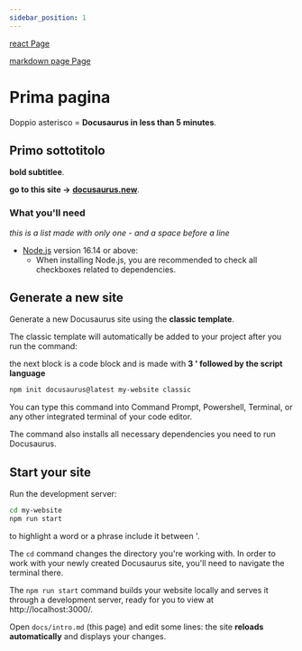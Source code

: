 ```yaml
---
sidebar_position: 1
---
```


[react Page](/my-react-page)


[markdown page Page](/markdown-page)

# Prima pagina 

Doppio asterisco = **Docusaurus in less than 5 minutes**.

## Primo sottotitolo

 **bold subtitlee**.

 **go to this site ->**  **[docusaurus.new](https://docusaurus.new)**.

### What you'll need

*this is a list made with only one - and a space before a line*
- [Node.js](https://nodejs.org/en/download/) version 16.14 or above:
  - When installing Node.js, you are recommended to check all checkboxes related to dependencies.

## Generate a new site

Generate a new Docusaurus site using the **classic template**.

The classic template will automatically be added to your project after you run the command:

the next block is a code block and is made with **3 ' followed by the script language**

```bash
npm init docusaurus@latest my-website classic
```

You can type this command into Command Prompt, Powershell, Terminal, or any other integrated terminal of your code editor.

The command also installs all necessary dependencies you need to run Docusaurus.

## Start your site

Run the development server:

```bash
cd my-website
npm run start
```
to highlight a word or a phrase include it between '.

The `cd` command changes the directory you're working with. In order to work with your newly created Docusaurus site, you'll need to navigate the terminal there.

The `npm run start` command builds your website locally and serves it through a development server, ready for you to view at http://localhost:3000/.

Open `docs/intro.md` (this page) and edit some lines: the site **reloads automatically** and displays your changes.


